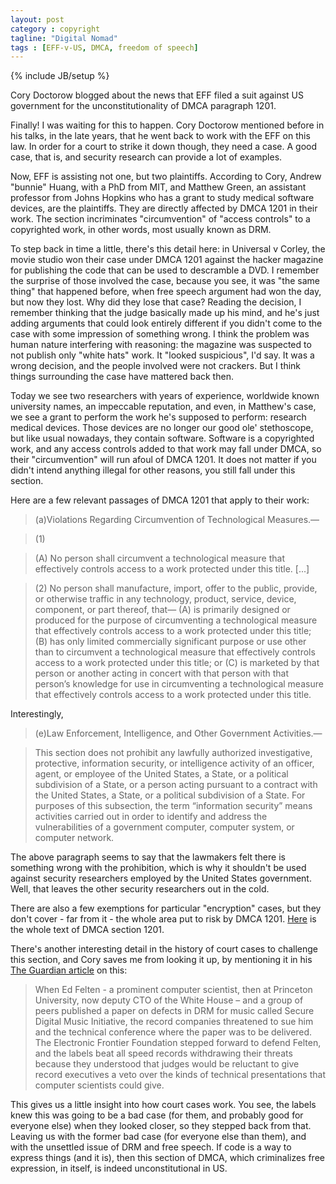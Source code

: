 ```yaml
---
layout: post
category : copyright
tagline: "Digital Nomad"
tags : [EFF-v-US, DMCA, freedom of speech]
---
```

{% include JB/setup %}

Cory Doctorow blogged about the news that EFF filed a suit against US government for the unconstitutionality of DMCA paragraph 1201.

Finally! I was waiting for this to happen. Cory Doctorow mentioned before in his talks, in the late years, that he went back to work with the EFF on this law. In order for a court to strike it down though, they need a case. A good case, that is, and security research can provide a lot of examples.

Now, EFF is assisting not one, but two plaintiffs. According to Cory, Andrew "bunnie" Huang, with a PhD from MIT, and Matthew Green, an assistant professor from Johns Hopkins who has a grant to study medical software devices, are the plaintiffs. They are directly affected by DMCA 1201 in their work. The section incriminates "circumvention" of "access controls" to a copyrighted work, in other words, most usually known as DRM.

To step back in time a little, there's this detail here: in Universal v Corley, the movie studio won their case under DMCA 1201 against the hacker magazine for publishing the code that can be used to descramble a DVD. I remember the surprise of those involved the case, because you see, it was "the same thing" that happened before, when free speech argument had won the day, but now they lost. Why did they lose that case? Reading the decision, I remember thinking that the judge basically made up his mind, and he's just adding arguments that could look entirely different if you didn't come to the case with some impression of something wrong. I think the problem was human nature interfering with reasoning: the magazine was suspected to not publish only "white hats" work. It "looked suspicious", I'd say. It was a wrong decision, and the people involved were not crackers. But I think things surrounding the case have mattered back then.

Today we see two researchers with years of experience, worldwide known university names, an impeccable reputation, and even, in Matthew's case, we see a grant to perform the work he's supposed to perform: research medical devices. Those devices are no longer our good ole' stethoscope, but like usual nowadays, they contain software. Software is a copyrighted work, and any access controls added to that work may fall under DMCA, so their "circumvention" will run afoul of DMCA 1201. It does not matter if you didn't intend anything illegal for other reasons, you still fall under this section.

Here are a few relevant passages of DMCA 1201 that apply to their work:

> (a)Violations Regarding Circumvention of Technological Measures.—

> (1)

> (A) No person shall circumvent a technological measure that effectively controls access to a work protected under this title. [...] 

> (2) No person shall manufacture, import, offer to the public, provide, or otherwise traffic in any technology, product, service, device, component, or part thereof, that—
> (A) is primarily designed or produced for the purpose of circumventing a technological measure that effectively controls access to a work protected under this title;
> (B) has only limited commercially significant purpose or use other than to circumvent a technological measure that effectively controls access to a work protected under this title; or
> (C) is marketed by that person or another acting in concert with that person with that person’s knowledge for use in circumventing a technological measure that effectively controls access to a work protected under this title.

Interestingly,

> (e)Law Enforcement, Intelligence, and Other Government Activities.—

> This section does not prohibit any lawfully authorized investigative, protective, information security, or intelligence activity of an officer, agent, or employee of the United States, a State, or a political subdivision of a State, or a person acting pursuant to a contract with the United States, a State, or a political subdivision of a State. For purposes of this subsection, the term “information security” means activities carried out in order to identify and address the vulnerabilities of a government computer, computer system, or computer network.

The above paragraph seems to say that the lawmakers felt there is something wrong with the prohibition, which is why it shouldn't be used against security researchers employed by the United States government. Well, that leaves the other security researchers out in the cold.

There are also a few exemptions for particular "encryption" cases, but they don't cover - far from it - the whole area put to risk by DMCA 1201. [Here](https://www.law.cornell.edu/uscode/text/17/1201) is the whole text of DMCA section 1201.

There's another interesting detail in the history of court cases to challenge this section, and Cory saves me from looking it up, by mentioning it in his [The Guardian article](https://www.theguardian.com/technology/2016/jul/21/digital-millennium-copyright-act-eff-supreme-court) on this:

> When Ed Felten - a prominent computer scientist, then at Princeton University, now deputy CTO of the White House – and a group of peers published a paper on defects in DRM for music called Secure Digital Music Initiative, the record companies threatened to sue him and the technical conference where the paper was to be delivered. The Electronic Frontier Foundation stepped forward to defend Felten, and the labels beat all speed records withdrawing their threats because they understood that judges would be reluctant to give record executives a veto over the kinds of technical presentations that computer scientists could give.

This gives us a little insight into how court cases work. You see, the labels knew this was going to be a bad case (for them, and probably good for everyone else) when they looked closer, so they stepped back from that. Leaving us with the former bad case (for everyone else than them), and with the unsettled issue of DRM and free speech. If code is a way to express things (and it is), then this section of DMCA, which criminalizes free expression, in itself, is indeed unconstitutional in US.

